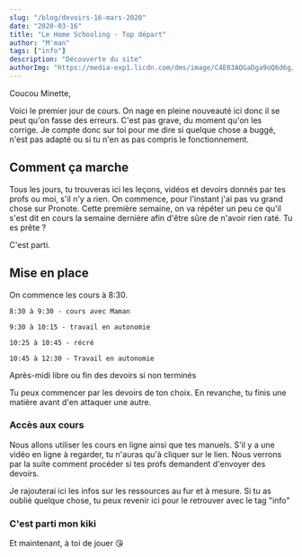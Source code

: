 ```yaml
---
slug: "/blog/devoirs-16-mars-2020"
date: "2020-03-16"
title: "Le Home Schooling - Top départ"
author: "M'man"
tags: ["info"]
description: "Découverte du site"
authorImg: "https://media-exp1.licdn.com/dms/image/C4E03AQGaDga9oQ6d6g/profile-displayphoto-shrink_200_200/0?e=1590019200&v=beta&t=2uHlrO0HpStesD7gOBujVEHjL1NEW-lAAshnQ5xGNFk"
---
```


Coucou Minette,

Voici le premier jour de cours. On nage en pleine nouveauté ici donc il se peut qu'on fasse des erreurs. C'est pas grave, du moment qu'on les corrige. Je compte donc sur toi pour me dire si quelque chose a buggé, n'est pas adapté ou si tu n'en as pas compris le fonctionnement.

## Comment ça marche
Tous les jours, tu trouveras ici les leçons, vidéos et devoirs donnés par tes profs ou moi, s'il n'y a rien. On commence, pour l'instant j'ai pas vu grand chose sur Pronote. Cette première semaine, on va répéter un peu ce qu'il s'est dit en cours la semaine dernière afin d'être sûre de n'avoir rien raté. Tu es prête ?

C'est parti.

## Mise en place

On commence les cours à 8:30.

```
8:30 à 9:30 - cours avec Maman

9:30 à 10:15 - travail en autonomie

10:25 à 10:45 - récré

10:45 à 12:30 - Travail en autonomie
```

Après-midi libre ou fin des devoirs si non terminés

Tu peux commencer par les devoirs de ton choix. En revanche, tu finis une matière avant d'en attaquer une autre.

### Accès aux cours

Nous allons utiliser les cours en ligne ainsi que tes manuels. S'il y a une vidéo en ligne à regarder, tu n'auras qu'à cliquer sur le lien. Nous verrons par la suite comment procéder si tes profs demandent d'envoyer des devoirs.

Je rajouterai ici les infos sur les ressources au fur et à mesure. Si tu as oublié quelque chose, tu peux revenir ici pour le retrouver avec le tag "info"

### C'est parti mon kiki

Et maintenant, à toi de jouer 😘
